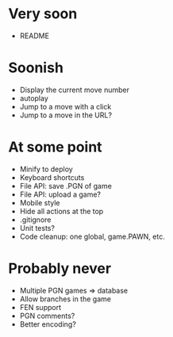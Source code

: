 # Very soon
- README

# Soonish
- Display the current move number
- autoplay
- Jump to a move with a click
- Jump to a move in the URL?

# At some point
- Minify to deploy
- Keyboard shortcuts
- File API: save .PGN of game
- File API: upload a game?
- Mobile style
- Hide all actions at the top
- .gitignore
- Unit tests?
- Code cleanup: one global, game.PAWN, etc.

# Probably never
- Multiple PGN games => database
- Allow branches in the game
- FEN support
- PGN comments?
- Better encoding?
